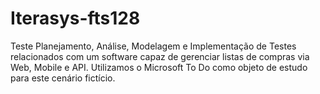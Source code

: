 # Iterasys-fts128
Teste Planejamento, Análise, Modelagem e Implementação de Testes relacionados com um software capaz de gerenciar listas de compras via Web, Mobile e API. Utilizamos o Microsoft To Do como objeto de estudo para este cenário fictício.
